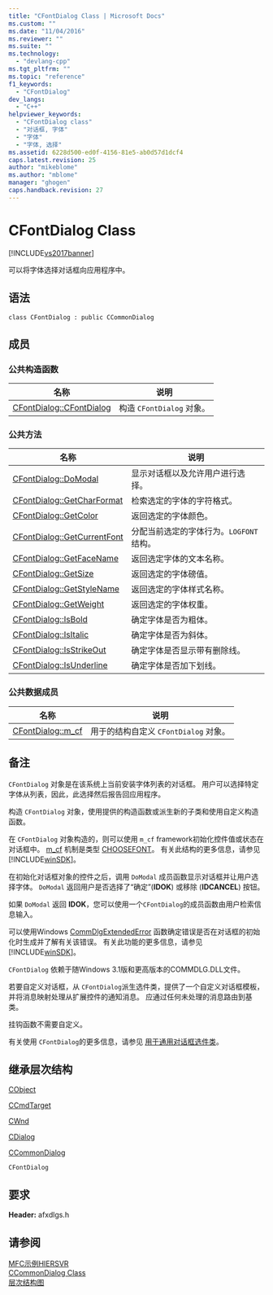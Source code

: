 ```yaml
---
title: "CFontDialog Class | Microsoft Docs"
ms.custom: ""
ms.date: "11/04/2016"
ms.reviewer: ""
ms.suite: ""
ms.technology: 
  - "devlang-cpp"
ms.tgt_pltfrm: ""
ms.topic: "reference"
f1_keywords: 
  - "CFontDialog"
dev_langs: 
  - "C++"
helpviewer_keywords: 
  - "CFontDialog class"
  - "对话框, 字体"
  - "字体"
  - "字体, 选择"
ms.assetid: 6228d500-ed0f-4156-81e5-ab0d57d1dcf4
caps.latest.revision: 25
author: "mikeblome"
ms.author: "mblome"
manager: "ghogen"
caps.handback.revision: 27
---
```

# CFontDialog Class
[!INCLUDE[vs2017banner](../../assembler/inline/includes/vs2017banner.md)]

可以将字体选择对话框向应用程序中。  
  
## 语法  
  
```  
class CFontDialog : public CCommonDialog  
```  
  
## 成员  
  
### 公共构造函数  
  
|名称|说明|  
|--------|--------|  
|[CFontDialog::CFontDialog](../Topic/CFontDialog::CFontDialog.md)|构造 `CFontDialog` 对象。|  
  
### 公共方法  
  
|名称|说明|  
|--------|--------|  
|[CFontDialog::DoModal](../Topic/CFontDialog::DoModal.md)|显示对话框以及允许用户进行选择。|  
|[CFontDialog::GetCharFormat](../Topic/CFontDialog::GetCharFormat.md)|检索选定的字体的字符格式。|  
|[CFontDialog::GetColor](../Topic/CFontDialog::GetColor.md)|返回选定的字体颜色。|  
|[CFontDialog::GetCurrentFont](../Topic/CFontDialog::GetCurrentFont.md)|分配当前选定的字体行为。`LOGFONT` 结构。|  
|[CFontDialog::GetFaceName](../Topic/CFontDialog::GetFaceName.md)|返回选定字体的文本名称。|  
|[CFontDialog::GetSize](../Topic/CFontDialog::GetSize.md)|返回选定的字体磅值。|  
|[CFontDialog::GetStyleName](../Topic/CFontDialog::GetStyleName.md)|返回选定的字体样式名称。|  
|[CFontDialog::GetWeight](../Topic/CFontDialog::GetWeight.md)|返回选定的字体权重。|  
|[CFontDialog::IsBold](../Topic/CFontDialog::IsBold.md)|确定字体是否为粗体。|  
|[CFontDialog::IsItalic](../Topic/CFontDialog::IsItalic.md)|确定字体是否为斜体。|  
|[CFontDialog::IsStrikeOut](../Topic/CFontDialog::IsStrikeOut.md)|确定字体是否显示带有删除线。|  
|[CFontDialog::IsUnderline](../Topic/CFontDialog::IsUnderline.md)|确定字体是否加下划线。|  
  
### 公共数据成员  
  
|名称|说明|  
|--------|--------|  
|[CFontDialog::m\_cf](../Topic/CFontDialog::m_cf.md)|用于的结构自定义 `CFontDialog` 对象。|  
  
## 备注  
 `CFontDialog` 对象是在该系统上当前安装字体列表的对话框。  用户可以选择特定字体从列表，因此，此选择然后报告回应用程序。  
  
 构造 `CFontDialog` 对象，使用提供的构造函数或派生新的子类和使用自定义构造函数。  
  
 在 `CFontDialog` 对象构造的，则可以使用 `m_cf` framework初始化控件值或状态在对话框中。  [m\_cf](../Topic/CFontDialog::m_cf.md) 机制是类型 [CHOOSEFONT](http://msdn.microsoft.com/library/windows/desktop/ms646832)。  有关此结构的更多信息，请参见 [!INCLUDE[winSDK](../../atl/includes/winsdk_md.md)]。  
  
 在初始化对话框对象的控件之后，调用 `DoModal` 成员函数显示对话框并让用户选择字体。  `DoModal` 返回用户是否选择了“确定”\(**IDOK**\) 或移除 \(**IDCANCEL**\) 按钮。  
  
 如果 `DoModal` 返回 **IDOK**，您可以使用一个`CFontDialog`的成员函数由用户检索信息输入。  
  
 可以使用Windows [CommDlgExtendedError](http://msdn.microsoft.com/library/windows/desktop/ms646916) 函数确定错误是否在对话框的初始化时生成并了解有关该错误。  有关此功能的更多信息，请参见 [!INCLUDE[winSDK](../../atl/includes/winsdk_md.md)]。  
  
 `CFontDialog` 依赖于随Windows 3.1版和更高版本的COMMDLG.DLL文件。  
  
 若要自定义对话框，从 `CFontDialog`派生选件类，提供了一个自定义对话框模板，并将消息映射处理从扩展控件的通知消息。  应通过任何未处理的消息路由到基类。  
  
 挂钩函数不需要自定义。  
  
 有关使用 `CFontDialog`的更多信息，请参见 [用于通用对话框选件类](../../mfc/common-dialog-classes.md)。  
  
## 继承层次结构  
 [CObject](../../mfc/reference/cobject-class.md)  
  
 [CCmdTarget](../../mfc/reference/ccmdtarget-class.md)  
  
 [CWnd](../../mfc/reference/cwnd-class.md)  
  
 [CDialog](../../mfc/reference/cdialog-class.md)  
  
 [CCommonDialog](../../mfc/reference/ccommondialog-class.md)  
  
 `CFontDialog`  
  
## 要求  
 **Header:** afxdlgs.h  
  
## 请参阅  
 [MFC示例HIERSVR](../../top/visual-cpp-samples.md)   
 [CCommonDialog Class](../../mfc/reference/ccommondialog-class.md)   
 [层次结构图](../../mfc/hierarchy-chart.md)